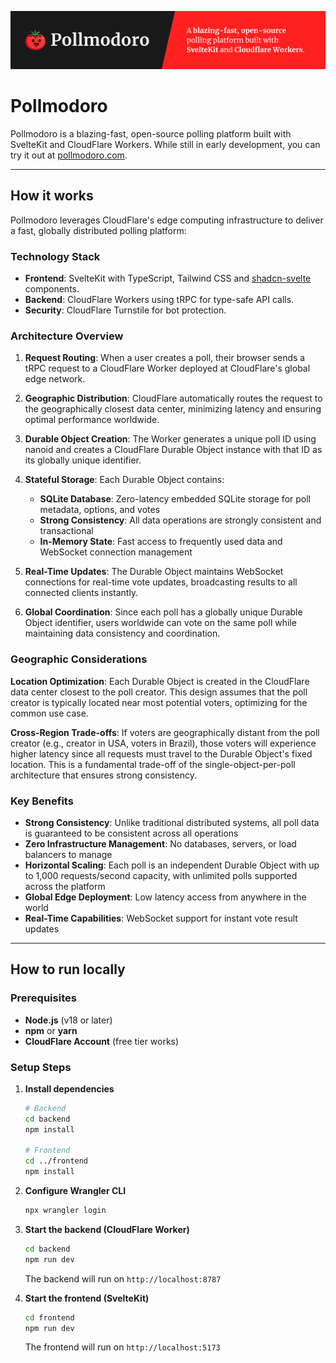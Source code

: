 ![Pollmodoro Header](/assets/github-header.png)

# Pollmodoro

Pollmodoro is a blazing-fast, open-source polling platform built with SvelteKit and CloudFlare Workers. While still in early development, you can try it out at [pollmodoro.com](https://pollmodoro.com).

---

## How it works

Pollmodoro leverages CloudFlare's edge computing infrastructure to deliver a fast, globally distributed polling platform:

### Technology Stack

- **Frontend**: SvelteKit with TypeScript, Tailwind CSS and [shadcn-svelte](https://shadcn-svelte.com/) components.
- **Backend**: CloudFlare Workers using tRPC for type-safe API calls.
- **Security**: CloudFlare Turnstile for bot protection.

### Architecture Overview

1. **Request Routing**: When a user creates a poll, their browser sends a tRPC request to a CloudFlare Worker deployed at CloudFlare's global edge network.

2. **Geographic Distribution**: CloudFlare automatically routes the request to the geographically closest data center, minimizing latency and ensuring optimal performance worldwide.

3. **Durable Object Creation**: The Worker generates a unique poll ID using nanoid and creates a CloudFlare Durable Object instance with that ID as its globally unique identifier.

4. **Stateful Storage**: Each Durable Object contains:

   - **SQLite Database**: Zero-latency embedded SQLite storage for poll metadata, options, and votes
   - **Strong Consistency**: All data operations are strongly consistent and transactional
   - **In-Memory State**: Fast access to frequently used data and WebSocket connection management

5. **Real-Time Updates**: The Durable Object maintains WebSocket connections for real-time vote updates, broadcasting results to all connected clients instantly.

6. **Global Coordination**: Since each poll has a globally unique Durable Object identifier, users worldwide can vote on the same poll while maintaining data consistency and coordination.

### Geographic Considerations

**Location Optimization**: Each Durable Object is created in the CloudFlare data center closest to the poll creator. This design assumes that the poll creator is typically located near most potential voters, optimizing for the common use case.

**Cross-Region Trade-offs**: If voters are geographically distant from the poll creator (e.g., creator in USA, voters in Brazil), those voters will experience higher latency since all requests must travel to the Durable Object's fixed location. This is a fundamental trade-off of the single-object-per-poll architecture that ensures strong consistency.

### Key Benefits

- **Strong Consistency**: Unlike traditional distributed systems, all poll data is guaranteed to be consistent across all operations
- **Zero Infrastructure Management**: No databases, servers, or load balancers to manage
- **Horizontal Scaling**: Each poll is an independent Durable Object with up to 1,000 requests/second capacity, with unlimited polls supported across the platform
- **Global Edge Deployment**: Low latency access from anywhere in the world
- **Real-Time Capabilities**: WebSocket support for instant vote result updates

---

## How to run locally

### Prerequisites

- **Node.js** (v18 or later)
- **npm** or **yarn**
- **CloudFlare Account** (free tier works)

### Setup Steps

1. **Install dependencies**

   ```bash
   # Backend
   cd backend
   npm install

   # Frontend
   cd ../frontend
   npm install
   ```

2. **Configure Wrangler CLI**

   ```bash
   npx wrangler login
   ```

3. **Start the backend (CloudFlare Worker)**

   ```bash
   cd backend
   npm run dev
   ```

   The backend will run on `http://localhost:8787`

4. **Start the frontend (SvelteKit)**

   ```bash
   cd frontend
   npm run dev
   ```

   The frontend will run on `http://localhost:5173`
